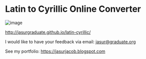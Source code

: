 # Latin to Cyrillic Online Converter

![image](https://github.com/user-attachments/assets/2db1e91a-ef62-4430-b25c-fdbbfd91e9b9)


http://jasurgraduate.github.io/latin-cyrillic/

I would like to have your feedback via email: jasur@graduate.org

See my portfolio: https://jasurjacob.blogspot.com
